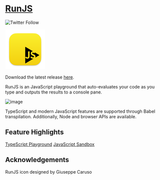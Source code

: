 # [RunJS](https://runjs.app)

![Twitter Follow](https://img.shields.io/twitter/follow/runjs_app?style=social)

![icon](docs/icon.png)

Download the latest release [here](https://github.com/lukehaas/runjs/releases).

RunJS is an JavaScript playground that auto-evaluates your code as you type and outputs the results to a console pane.

![image](docs/runjs1.png)

TypeScript and modern JavaScript features are supported through Babel transpilation. Additionally, Node and browser APIs are available.

## Feature Highlights

[TypeScript Playground](https://runjs.app/typescript-playground)
[JavaScript Sandbox](https://runjs.app/javascript-sandbox)

## Acknowledgements

RunJS icon designed by Giuseppe Caruso
